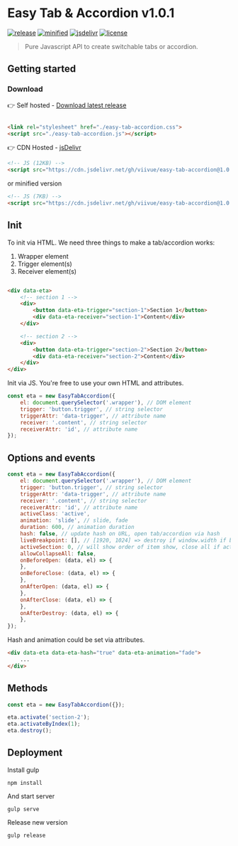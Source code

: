 # Easy Tab & Accordion v1.0.1

[![release](https://badgen.net/github/release/viivue/easy-tab-accordion/)](https://github.com/viivue/easy-tab-accordion/releases/latest)
[![minified](https://badgen.net/badge/minified/7KB/cyan)](https://www.jsdelivr.com/package/gh/viivue/easy-tab-accordion)
[![jsdelivr](https://data.jsdelivr.com/v1/package/gh/viivue/easy-tab-accordion/badge?style=rounded)](https://www.jsdelivr.com/package/gh/viivue/easy-tab-accordion)
[![license](https://badgen.net/github/license/viivue/easy-tab-accordion/)](https://github.com/viivue/easy-tab-accordion/blob/main/LICENSE)

> Pure Javascript API to create switchable tabs or accordion.

## Getting started

### Download

👉 Self hosted - [Download latest release](https://github.com/viivue/easy-tab-accordion/releases/latest)

```html

<link rel="stylesheet" href="./easy-tab-accordion.css">
<script src="./easy-tab-accordion.js"></script>
```

👉 CDN Hosted - [jsDelivr](https://www.jsdelivr.com/package/gh/viivue/easy-tab-accordion)

```html
<!-- JS (12KB) -->
<script src="https://cdn.jsdelivr.net/gh/viivue/easy-tab-accordion@1.0.0/build/easy-tab-accordion.js"></script>
```

or minified version

```html
<!-- JS (7KB) -->
<script src="https://cdn.jsdelivr.net/gh/viivue/easy-tab-accordion@1.0.0/dist/easy-tab-accordion.min.js"></script>
```

## Init

To init via HTML. We need three things to make a tab/accordion works:

1. Wrapper element
2. Trigger element(s)
3. Receiver element(s)

```html

<div data-eta>
    <!-- section 1 -->
    <div>
        <button data-eta-trigger="section-1">Section 1</button>
        <div data-eta-receiver="section-1">Content</div>
    </div>

    <!-- section 2 -->
    <div>
        <button data-eta-trigger="section-2">Section 2</button>
        <div data-eta-receiver="section-2">Content</div>
    </div>
</div>
```

Init via JS. You're free to use your own HTML and attributes.

```js
const eta = new EasyTabAccordion({
    el: document.querySelector('.wrapper'), // DOM element
    trigger: 'button.trigger', // string selector
    triggerAttr: 'data-trigger', // attribute name
    receiver: '.content', // string selector
    receiverAttr: 'id', // attribute name
});
```

## Options and events

```js
const eta = new EasyTabAccordion({
    el: document.querySelector('.wrapper'), // DOM element
    trigger: 'button.trigger', // string selector
    triggerAttr: 'data-trigger', // attribute name
    receiver: '.content', // string selector
    receiverAttr: 'id', // attribute name
    activeClass: 'active',
    animation: 'slide', // slide, fade
    duration: 600, // animation duration
    hash: false, // update hash on URL, open tab/accordion via hash
    liveBreakpoint: [], // [1920, 1024] => destroy if window.width if bigger than 1920 or less than 1024
    activeSection: 0, // will show order of item show, close all if activeSection < 0 or activeSection >= length item
    allowCollapseAll: false,
    onBeforeOpen: (data, el) => {
    },
    onBeforeClose: (data, el) => {
    },
    onAfterOpen: (data, el) => {
    },
    onAfterClose: (data, el) => {
    },
    onAfterDestroy: (data, el) => {
    },
});
```

Hash and animation could be set via attributes.

```html
<div data-eta data-eta-hash="true" data-eta-animation="fade">
    ...
</div>
```

## Methods

```js
const eta = new EasyTabAccordion({});

eta.activate('section-2');
eta.activateByIndex(1);
eta.destroy();
```

## Deployment

Install gulp

```shell
npm install
```

And start server

```shell
gulp serve
```

Release new version

```shell
gulp release
```
